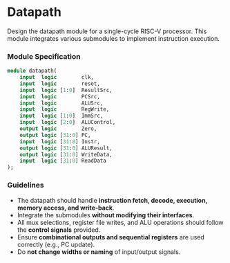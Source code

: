 # Datapath

Design the datapath module for a single-cycle RISC-V processor. This module integrates various submodules to implement instruction execution.

### Module Specification

```SystemVerilog
module datapath(
    input  logic        clk,
    input  logic        reset,
    input  logic [1:0]  ResultSrc,
    input  logic        PCSrc,
    input  logic        ALUSrc,
    input  logic        RegWrite,
    input  logic [1:0]  ImmSrc,
    input  logic [2:0]  ALUControl,
    output logic        Zero,
    output logic [31:0] PC,
    input  logic [31:0] Instr,
    output logic [31:0] ALUResult,
    output logic [31:0] WriteData,
    input  logic [31:0] ReadData
);
```

### Guidelines

- The datapath should handle **instruction fetch, decode, execution, memory access, and write-back**.    
- Integrate the submodules **without modifying their interfaces**.
- All mux selections, register file writes, and ALU operations should follow the **control signals** provided.
- Ensure **combinational outputs and sequential registers** are used correctly (e.g., PC update).
- Do **not change widths or naming** of input/output signals.